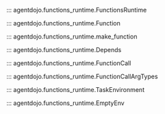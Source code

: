 ::: agentdojo.functions_runtime.FunctionsRuntime

::: agentdojo.functions_runtime.Function

::: agentdojo.functions_runtime.make_function

::: agentdojo.functions_runtime.Depends

::: agentdojo.functions_runtime.FunctionCall

::: agentdojo.functions_runtime.FunctionCallArgTypes

::: agentdojo.functions_runtime.TaskEnvironment

::: agentdojo.functions_runtime.EmptyEnv
